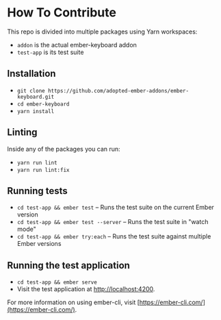 # How To Contribute

This repo is divided into multiple packages using Yarn workspaces:

- `addon` is the actual ember-keyboard addon
- `test-app` is its test suite

## Installation

* `git clone https://github.com/adopted-ember-addons/ember-keyboard.git`
* `cd ember-keyboard`
* `yarn install`

## Linting

Inside any of the packages you can run:

* `yarn run lint`
* `yarn run lint:fix`

## Running tests

* `cd test-app && ember test` – Runs the test suite on the current Ember version
* `cd test-app && ember test --server` – Runs the test suite in "watch mode"
* `cd test-app && ember try:each` – Runs the test suite against multiple Ember versions

## Running the test application

* `cd test-app && ember serve`
* Visit the test application at [http://localhost:4200](http://localhost:4200).

For more information on using ember-cli, visit [https://ember-cli.com/](https://ember-cli.com/).
